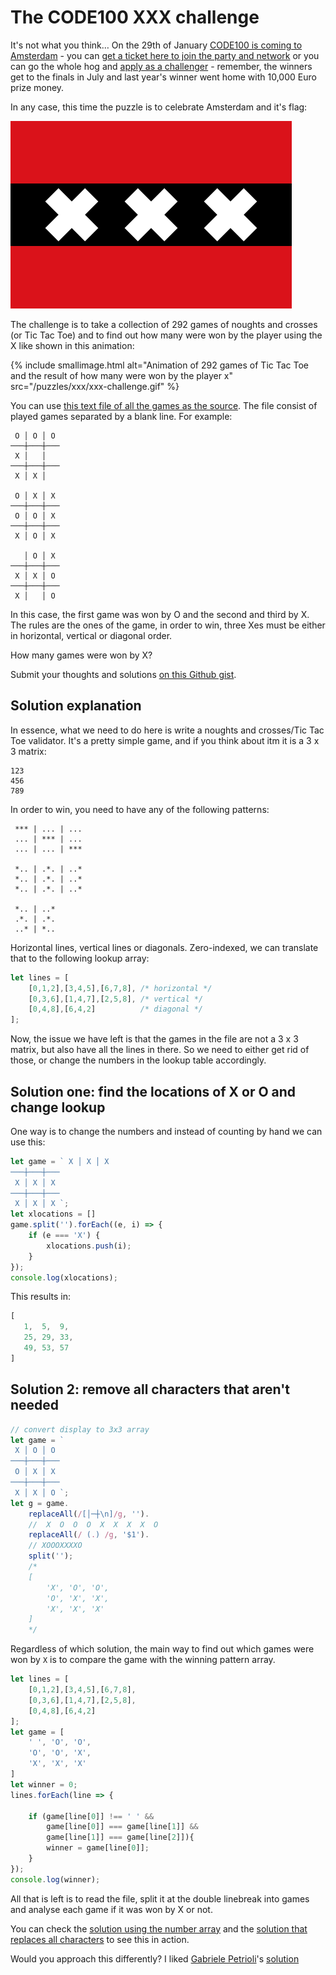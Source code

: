 # The CODE100 XXX challenge

It's not what you think… On the 29th of January [CODE100 is coming to Amsterdam](https://code100.dev) - you can [get a ticket here to join the party and network](https://ti.to/wearedevelopers/code100-amsterdam) or you can go the whole hog and [apply as a challenger](https://www.wearedevelopers.com/events/code100-challenger) - remember, the winners get to the finals in July and last year's winner went home with 10,000 Euro prize money.

In any case, this time the puzzle is to celebrate Amsterdam and it's flag:

![Flag of Amsterdam, two red bars with a black bar containing three white X](amsterdam.png)

The challenge is to take a collection of 292 games of noughts and crosses (or Tic Tac Toe) and to find out how many were won by the player using the X like shown in this animation:

{% include smallimage.html alt="Animation of 292 games of Tic Tac Toe and the result of how many were won by the player x" src="/puzzles/xxx/xxx-challenge.gif" %}

You can use [this text file of all the games as the source](games.txt). The file consist of played games separated by a blank line. For example:

```
 O │ O │ O 
───┼───┼───
 X │   │   
───┼───┼───
 X │ X │   

 O │ X │ X 
───┼───┼───
 O │ O │ X 
───┼───┼───
 X │ O │ X 

   │ O │ X 
───┼───┼───
 X │ X │ O 
───┼───┼───
 X │   │ O 
```

In this case, the first game was won by O and the second and third by X. The rules are the ones of the game, in order to win, three Xes must be either in horizontal, vertical or diagonal order. 

How many games were won by X? 

Submit your thoughts and solutions [on this Github gist](https://gist.github.com/codepo8/458953213aae249cdcd4b073e522b4cf).

<!-- details -->
<!-- summary -->
## Solution explanation
<!-- endsummary -->

In essence, what we need to do here is write a noughts and crosses/Tic Tac Toe validator. It's a pretty simple game, and if you think about itm it is a 3 x 3 matrix:

```
123
456
789
```

In order to win, you need to have any of the following patterns: 

```
 *** | ... | ...  
 ... | *** | ...  
 ... | ... | *** 

 *.. | .*. | ..* 
 *.. | .*. | ..*  
 *.. | .*. | ..* 

 *.. | ..*
 .*. | .*. 
 ..* | *..
```

Horizontal lines, vertical lines or diagonals. Zero-indexed, we can translate that to the following lookup array:

``` Javascript
let lines = [
    [0,1,2],[3,4,5],[6,7,8], /* horizontal */
    [0,3,6],[1,4,7],[2,5,8], /* vertical */
    [0,4,8],[6,4,2]          /* diagonal */
];
```
Now, the issue we have left is that the games in the file are not a 3 x 3 matrix, but also have all the lines in there. So we need to either get rid of those, or change the numbers in the lookup table accordingly. 

## Solution one: find the locations of X or O and change lookup

One way is to change the numbers and instead of counting by hand we can use this:

```Javascript
let game = ` X │ X │ X 
───┼───┼───
 X │ X │ X 
───┼───┼───
 X │ X │ X `;
let xlocations = []
game.split('').forEach((e, i) => {
    if (e === 'X') {
        xlocations.push(i);
    }
});
console.log(xlocations);
```

This results in:

```Javascript
[
   1,  5,  9, 
   25, 29, 33, 
   49, 53, 57
]
```
## Solution 2: remove all characters that aren't needed

``` Javascript
// convert display to 3x3 array
let game = `
 X │ O │ O 
───┼───┼───
 O │ X │ X 
───┼───┼───
 X │ X │ O `;
let g = game.
    replaceAll(/[│─┼\n]/g, '').
    //  X  O  O  O  X  X  X  X  O 
    replaceAll(/ (.) /g, '$1').
    // XOOOXXXXO
    split('');
    /*
    [
        'X', 'O', 'O',
        'O', 'X', 'X',
        'X', 'X', 'X'
    ]
    */
```

Regardless of which solution, the main way to find out which games were won by `X` is to compare the game with the winning pattern array. 

```Javascript
let lines = [
    [0,1,2],[3,4,5],[6,7,8], 
    [0,3,6],[1,4,7],[2,5,8], 
    [0,4,8],[6,4,2]          
];
let game = [
    ' ', 'O', 'O',
    'O', 'O', 'X',
    'X', 'X', 'X'
]
let winner = 0;
lines.forEach(line => {

    if (game[line[0]] !== ' ' && 
        game[line[0]] === game[line[1]] && 
        game[line[1]] === game[line[2]]){
        winner = game[line[0]];
    }
});
console.log(winner);
```

All that is left is to read the file, split it at the double linebreak into games and analyse each game if it was won by X or not. 

You can check the [solution using the number array](solution.js) and the [solution that replaces all characters](solution2.js) to see this in action. 

Would you approach this differently? I liked [Gabriele Petrioli](http://petrioli.me)'s [solution](https://stackblitz.com/@gpetrioli)

<!-- enddetails -->
